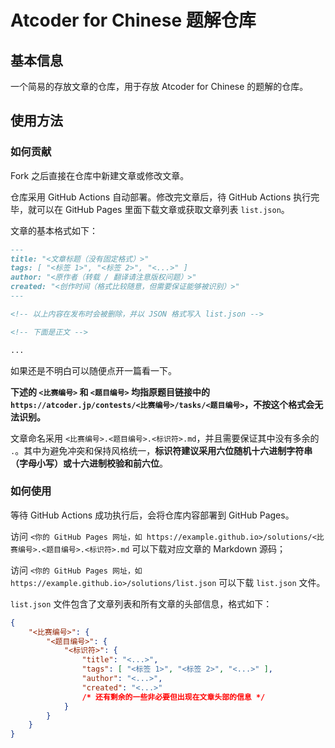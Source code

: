 # Atcoder for Chinese 题解仓库

## 基本信息

一个简易的存放文章的仓库，用于存放 Atcoder for Chinese 的题解的仓库。

## 使用方法

### 如何贡献

Fork 之后直接在仓库中新建文章或修改文章。

仓库采用 GitHub Actions 自动部署。修改完文章后，待 GitHub Actions 执行完毕，就可以在 GitHub Pages 里面下载文章或获取文章列表 `list.json`。

文章的基本格式如下：

```markdown
---
title: "<文章标题（没有固定格式）>"
tags: [ "<标签 1>", "<标签 2>", "<...>" ]
author: "<原作者（转载 / 翻译请注意版权问题）>"
created: "<创作时间（格式比较随意，但需要保证能够被识别）>"
---

<!-- 以上内容在发布时会被删除，并以 JSON 格式写入 list.json -->

<!-- 下面是正文 -->

...
```

如果还是不明白可以随便点开一篇看一下。

**下述的 `<比赛编号>` 和 `<题目编号>` 均指原题目链接中的 `https://atcoder.jp/contests/<比赛编号>/tasks/<题目编号>`，不按这个格式会无法识别。**

文章命名采用 `<比赛编号>.<题目编号>.<标识符>.md`，并且需要保证其中没有多余的 `.`。其中为避免冲突和保持风格统一，**标识符建议采用六位随机十六进制字符串（字母小写）或十六进制校验和前六位**。

### 如何使用

等待 GitHub Actions 成功执行后，会将仓库内容部署到 GitHub Pages。

访问 `<你的 GitHub Pages 网址，如 https://example.github.io>/solutions/<比赛编号>.<题目编号>.<标识符>.md` 可以下载对应文章的 Markdown 源码；

访问 `<你的 GitHub Pages 网址，如 https://example.github.io>/solutions/list.json` 可以下载 `list.json` 文件。

`list.json` 文件包含了文章列表和所有文章的头部信息，格式如下：

```json
{
    "<比赛编号>": {
        "<题目编号>": {
            "<标识符>": {
                "title": "<...>",
                "tags": [ "<标签 1>", "<标签 2>", "<...>" ],
                "author": "<...>",
                "created": "<...>"
                /* 还有剩余的一些非必要但出现在文章头部的信息 */
            }
        }
    }
}
```
